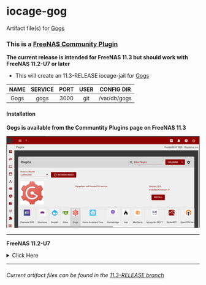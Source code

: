# iocage-gog
Artifact file(s) for [Gogs][1] 

### This is a [FreeNAS Community Plugin][2]

**The current release is intended for FreeNAS 11.3 but should work with FreeNAS 11.2-U7 or later**

- This will create an 11.3-RELEASE iocage-jail for [Gogs][1]

NAME | SERVICE | PORT | USER | CONFIG DIR
:---: | :---: | :---: | :---: | :---: |
Gogs | gogs | 3000 | git |  /var/db/gogs


#### Installation

**Gogs is available from the Communtity Plugins page on FreeNAS 11.3**

![img][FreeNAS_plugins]

---

**FreeNAS 11.2-U7**
<details><summary>Click Here</summary>
<p>

##### plugin-jail

*The 11.3-RELEASE should work on FreeNAS 11.2-U7 or later*

It is possible to install this plugin on FreeNAS 11.2-U7 using the console.

```bash
wget -O /tmp/gogs.json https://raw.githubusercontent.com/tprelog/freenas-plugin-index/11.3-RELEASE/gogs.json
iocage fetch -P dhcp=on vnet=on vnet_default_interface=auto bpf=yes boot=on -n /tmp/gogs.json --branch 11.3-RELEASE
```

</p>
</details>


---

###### Current artifact files can be found in the [11.3-RELEASE branch][4]

[FreeNAS_plugins]: _img/FreeNAS_gogs.png

[1]: https://gogs.io/
[2]: https://www.freenas.org/plugins/
[3]: https://github.com/tprelog/freenas-plugin-index
[4]: https://github.com/tprelog/iocage-gogs/tree/11.3-RELEASE
